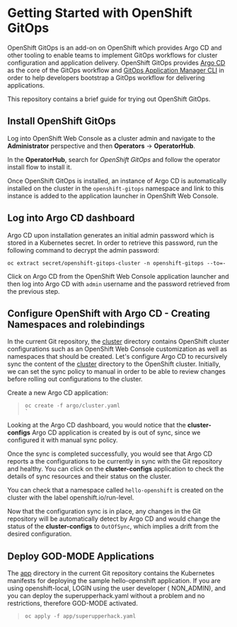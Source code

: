 # Getting Started with OpenShift GitOps

OpenShift GitOps is an add-on on OpenShift which provides Argo CD and other tooling to enable teams to implement GitOps workflows for cluster configuration and application delivery. OpenShift GitOps provides [Argo CD](https://argo-cd.readthedocs.io/en/stable/) as the core of the GitOps workflow and [GitOps Application Manager CLI](https://github.com/redhat-developer/kam) in order to help developers bootstrap a GitOps workflow for delivering applications.

This repository contains a brief guide for trying out OpenShift GitOps.

## Install OpenShift GitOps 

Log into OpenShift Web Console as a cluster admin and navigate to the **Administrator** perspective and then **Operators** &rarr; **OperatorHub**. 

In the **OperatorHub**, search for *OpenShift GitOps* and follow the operator install flow to install it.

Once OpenShift GitOps is installed, an instance of Argo CD is automatically installed on the cluster in the `openshift-gitops` namespace and link to this instance is added to the application launcher in OpenShift Web Console.

## Log into Argo CD dashboard

Argo CD upon installation generates an initial admin password which is stored in a Kubernetes secret. In order to retrieve this password, run the following command to decrypt the admin password:

```
oc extract secret/openshift-gitops-cluster -n openshift-gitops --to=-
```

Click on Argo CD from the OpenShift Web Console application launcher and then log into Argo CD with `admin` username and the password retrieved from the previous step.

## Configure OpenShift with Argo CD - Creating Namespaces and rolebindings

In the current Git repository, the [cluster](cluster/) directory contains OpenShift cluster configurations such as an OpenShift Web Console customization as well as namespaces that should be created. Let's configure Argo CD to recursively sync the content of the [cluster](cluster/) directory to the OpenShift cluster. Initially, we can set the sync policy to manual in order to be able to review changes before rolling out configurations to the cluster. 

Create a new Argo CD application:

>  ```
>  oc create -f argo/cluster.yaml
>  `

Looking at the Argo CD dashboard, you would notice that the **cluster-configs** Argo CD application is created by is out of sync, since we configured it with manual sync policy.

Once the sync is completed successfully, you would see that Argo CD reports a the configurations to be currently in sync with the Git repository and healthy. You can click on the **cluster-configs** application to check the details of sync resources and their status on the cluster. 

You can  check that a namespace called `hello-openshift` is created on the cluster with the label openshift.io/run-level.

Now that the configuration sync is in place, any changes in the Git repository will be automatically detect by Argo CD and would change the status of the **cluster-configs** to `OutOfSync`, which implies a drift from the desired configuration.

## Deploy GOD-MODE Applications

The [app](app/) directory in the current Git repository contains the Kubernetes manifests for deploying the sample hello-openshift application. If you are using openshift-local, LOGIN using the user developer ( NON_ADMIN), and you can deploy the superupperhack.yaml without a problem and no restrictions, therefore GOD-MODE activated. 


>  ```
>  oc apply -f app/superupperhack.yaml
>  ```






